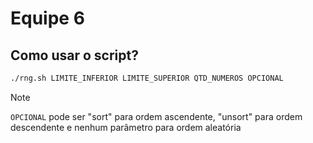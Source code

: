 # Equipe 6

## Como usar o script?

```bash
./rng.sh LIMITE_INFERIOR LIMITE_SUPERIOR QTD_NUMEROS OPCIONAL
```

> [!NOTE]
> `OPCIONAL` pode ser "sort" para ordem ascendente, "unsort" para ordem descendente e nenhum parâmetro para ordem aleatória

